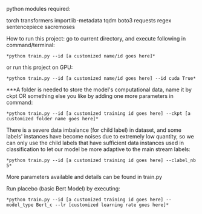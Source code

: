 python modules required:

torch transformers importlib-metadata 
tqdm boto3 requests regex sentencepiece sacremoses


How to run this project:
go to current directory, and execute following in command/terminal:

    *python train.py --id [a customized name/id goes here]*

or run this project on GPU:

    *python train.py --id [a customized name/id goes here] --id cuda True*

***A folder is needed to store the model's computational data, name it by ckpt 
OR something else you like by adding one more parameters in command:

    *python train.py --id [a customized training id goes here] --ckpt [a customized folder name goes here]*


There is a severe data imbalance (for child label) in dataset, and some labels' instances have become noises 
due to extremely low quantity, so we can only use the child labels that have sufficient data instances used 
in classification to let our model be more adaptive to the main stream labels:

    *python train.py --id [a customized training id goes here] --clabel_nb 5*

More parameters available and details can be found in train.py

Run placebo (basic Bert Model) by executing:

    *python train.py --id [a customized training id goes here] --model_type Bert_c --lr [customized learning rate goes here]*